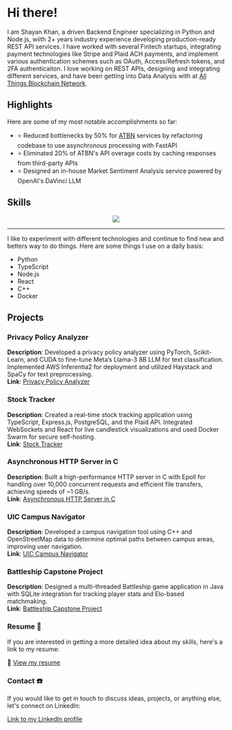 # Hi there!

I am Shayan Khan, a driven Backend Engineer specializing in Python and Node.js, wiith 2+ years industry experience developing production-ready REST API services. I have worked with several Fintech startups, integrating payment technologies like Stripe and Plaid ACH payments, and implement various authentication schemes such as OAuth, Access/Refresh tokens, and 2FA authenticaiton. I love working on REST APIs, designing and integrating different services, and have been getting into Data Analysis with at [All Things Blockchain Network](https://www.atbn.io/). 

## Highlights 
Here are some of my most notable accomplishments so far:
- ⭐ Reduced bottlenecks by 50% for [ATBN](https://atbn.io/) services by refactoring codebase to use asynchronous processing with FastAPI
- ⭐ Eliminated 20% of ATBN's API overage costs by caching responses from third-party APIs
- ⭐ Designed an in-house Market Sentiment Analysis service powered by OpenAI's DaVinci LLM

## Skills
<div align="center">
  <img src="https://skillicons.dev/icons?i=c,cpp,go,python,django,flask,fastapi,ts,nodejs,express,react,aws,docker,redis">  
</div>
<hr/>
<p>I like to experiment with different technologies and continue to find new and betters way to do things. Here are some things I use on a daily basis: </p>
<ul>
  <li>Python</li>
  <li>TypeScript</li>
  <li>Node.js</li>
  <li>React</li>
  <li>C++</li>
  <li>Docker</li>
</ul>

## Projects
### Privacy Policy Analyzer
**Description**: Developed a privacy policy analyzer using PyTorch, Scikit-Learn, and CUDA to fine-tune Meta’s Llama-3 8B LLM for text classification. Implemented AWS Inferentia2 for deployment and utilized Haystack and SpaCy for text preprocessing.  
**Link**: [Privacy Policy Analyzer](https://github.com/shayan10/sindri)

### Stock Tracker
**Description**: Created a real-time stock tracking application using TypeScript, Express.js, PostgreSQL, and the Plaid API. Integrated WebSockets and React for live candlestick visualizations and used Docker Swarm for secure self-hosting.  
**Link**: [Stock Tracker](https://github.com/shayan10/stock-sense)

### Asynchronous HTTP Server in C
**Description**: Built a high-performance HTTP server in C with Epoll for handling over 10,000 concurrent requests and efficient file transfers, achieving speeds of ~1 GB/s.  
**Link**: [Asynchronous HTTP Server in C](https://github.com/shayan10/async_http_server)

### UIC Campus Navigator
**Description**: Developed a campus navigation tool using C++ and OpenStreetMap data to determine optimal paths between campus areas, improving user navigation.  
**Link**: [UIC Campus Navigator](https://github.com/shayan10/openmap)

### Battleship Capstone Project
**Description**: Designed a multi-threaded Battleship game application in Java with SQLite integration for tracking player stats and Elo-based matchmaking.  
**Link**: [Battleship Capstone Project](https://github.com/shayan10/battleship)


### Resume 📄
If you are interested in getting a more detailed idea about my skills, here's a link to my resume:


🔗 [View my resume](https://drive.google.com/file/d/1xwxkFdL0ylj3MGlPl0nAvi1WLoT-wrH9/view?usp=sharing)

### Contact ☎️
If you would like to get in touch to discuss ideas, projects, or anything else, let's connect on LinkedIn:



[Link to my LinkedIn profile](https://www.linkedin.com/in/shayankhan283/)
